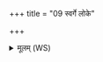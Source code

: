+++
title = "09 स्वर्गे लोके"

+++
<details><summary>मूलम् (WS)</summary>

स्वर्गे लोके अप्सरस एनाञ्जाया भूत्वोप शेरते ।  
विष्टारिणमोदनं ये पचन्त्यस्मिंल्लोके दक्षिणया परिष्कृतम् ॥ १३ ॥
</details>